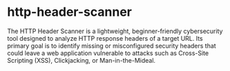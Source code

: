 # http-header-scanner
The HTTP Header Scanner is a lightweight, beginner-friendly cybersecurity tool designed to analyze HTTP response headers of a target URL. Its primary goal is to identify missing or misconfigured security headers that could leave a web application vulnerable to attacks such as Cross-Site Scripting (XSS), Clickjacking, or Man-in-the-Mideal.
